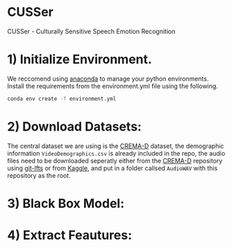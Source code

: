 # CUSSer
CUSSer - Culturally Sensitive Speech Emotion Recognition

# 1) Initialize Environment.
We reccomend using [anaconda](https://conda.io/projects/conda/en/latest/index.html) to manage your python environments. Install the requirements from the environment.yml file using the following.  

```bash
conda env create -f environment.yml
```

# 2) Download Datasets:
The central dataset we are using is the [CREMA-D](https://github.com/CheyneyComputerScience/CREMA-D) dataset, the demographic information `VideoDemographics.csv` is already included in the repo, the audio files need to be downloaded seperatly either from the [CREMA-D](https://github.com/CheyneyComputerScience/CREMA-D) repository using [git-lfts](https://git-lfs.com/) or from [Kaggle](https://www.kaggle.com/datasets/ejlok1/cremad), and put in a folder callsed `AudioWAV` with this repository as the root. 

# 3) Black Box Model:

# 4) Extract Feautures: 
